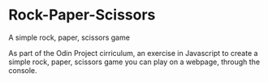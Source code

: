 # Rock-Paper-Scissors
A simple rock, paper, scissors game

As part of the Odin Project cirriculum, an exercise in Javascript to create a simple
rock, paper, scissors game you can play on a webpage, through the console.
